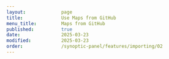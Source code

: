 ```yaml
---
layout:             page
title:              Use Maps from GitHub
menu_title:         Maps from GitHub
published:          true
date:               2025-03-23
modified:           2025-03-23
order:              /synoptic-panel/features/importing/02
---
```

